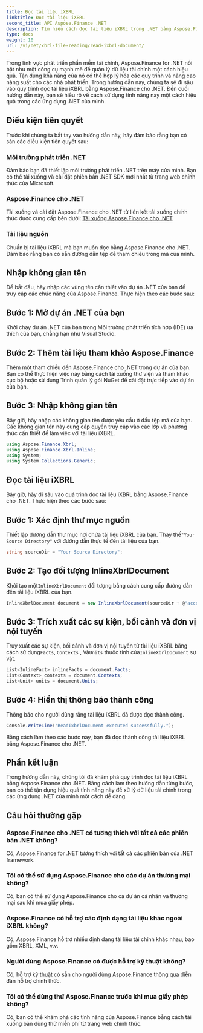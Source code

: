 ```yaml
---
title: Đọc tài liệu iXBRL
linktitle: Đọc tài liệu iXBRL
second_title: API Aspose.Finance .NET
description: Tìm hiểu cách đọc tài liệu iXBRL trong .NET bằng Aspose.Finance. Hướng dẫn từng bước để quản lý dữ liệu tài chính hiệu quả. #Aspose #Tài chính #iXBRL
type: docs
weight: 10
url: /vi/net/xbrl-file-reading/read-ixbrl-document/
---
```

Trong lĩnh vực phát triển phần mềm tài chính, Aspose.Finance for .NET nổi bật như một công cụ mạnh mẽ để quản lý dữ liệu tài chính một cách hiệu quả. Tận dụng khả năng của nó có thể hợp lý hóa các quy trình và nâng cao năng suất cho các nhà phát triển. Trong hướng dẫn này, chúng ta sẽ đi sâu vào quy trình đọc tài liệu iXBRL bằng Aspose.Finance cho .NET. Đến cuối hướng dẫn này, bạn sẽ hiểu rõ về cách sử dụng tính năng này một cách hiệu quả trong các ứng dụng .NET của mình.
## Điều kiện tiên quyết
Trước khi chúng ta bắt tay vào hướng dẫn này, hãy đảm bảo rằng bạn có sẵn các điều kiện tiên quyết sau:
### Môi trường phát triển .NET
Đảm bảo bạn đã thiết lập môi trường phát triển .NET trên máy của mình. Bạn có thể tải xuống và cài đặt phiên bản .NET SDK mới nhất từ trang web chính thức của Microsoft.
### Aspose.Finance cho .NET
Tải xuống và cài đặt Aspose.Finance cho .NET từ liên kết tải xuống chính thức được cung cấp bên dưới:
[Tải xuống Aspose.Finance cho .NET](https://releases.aspose.com/finance/net/)
### Tài liệu nguồn
Chuẩn bị tài liệu iXBRL mà bạn muốn đọc bằng Aspose.Finance cho .NET. Đảm bảo rằng bạn có sẵn đường dẫn tệp để tham chiếu trong mã của mình.
## Nhập không gian tên
Để bắt đầu, hãy nhập các vùng tên cần thiết vào dự án .NET của bạn để truy cập các chức năng của Aspose.Finance. Thực hiện theo các bước sau:
## Bước 1: Mở dự án .NET của bạn
Khởi chạy dự án .NET của bạn trong Môi trường phát triển tích hợp (IDE) ưa thích của bạn, chẳng hạn như Visual Studio.
## Bước 2: Thêm tài liệu tham khảo Aspose.Finance
Thêm một tham chiếu đến Aspose.Finance cho .NET trong dự án của bạn. Bạn có thể thực hiện việc này bằng cách tải xuống thư viện và tham khảo cục bộ hoặc sử dụng Trình quản lý gói NuGet để cài đặt trực tiếp vào dự án của bạn.
## Bước 3: Nhập không gian tên
Bây giờ, hãy nhập các không gian tên được yêu cầu ở đầu tệp mã của bạn. Các không gian tên này cung cấp quyền truy cập vào các lớp và phương thức cần thiết để làm việc với tài liệu iXBRL.
```csharp
using Aspose.Finance.Xbrl;
using Aspose.Finance.Xbrl.Inline;
using System;
using System.Collections.Generic;
```
## Đọc tài liệu iXBRL
Bây giờ, hãy đi sâu vào quá trình đọc tài liệu iXBRL bằng Aspose.Finance cho .NET. Thực hiện theo các bước sau:
## Bước 1: Xác định thư mục nguồn
 Thiết lập đường dẫn thư mục nơi chứa tài liệu iXBRL của bạn. Thay thế`"Your Source Directory"` với đường dẫn thực tế đến tài liệu của bạn.
```csharp
string sourceDir = "Your Source Directory";
```
## Bước 2: Tạo đối tượng InlineXbrlDocument
 Khởi tạo một`InlineXbrlDocument` đối tượng bằng cách cung cấp đường dẫn đến tài liệu iXBRL của bạn.
```csharp
InlineXbrlDocument document = new InlineXbrlDocument(sourceDir + @"account_1.html");
```
## Bước 3: Trích xuất các sự kiện, bối cảnh và đơn vị nội tuyến
 Truy xuất các sự kiện, bối cảnh và đơn vị nội tuyến từ tài liệu iXBRL bằng cách sử dụng`Facts`, `Contexts` , Và`Units` thuộc tính của`InlineXbrlDocument` sự vật.
```csharp
List<InlineFact> inlineFacts = document.Facts;
List<Context> contexts = document.Contexts;
List<Unit> units = document.Units;
```
## Bước 4: Hiển thị thông báo thành công
Thông báo cho người dùng rằng tài liệu iXBRL đã được đọc thành công.
```csharp
Console.WriteLine("ReadIxbrlDocument executed successfully.");
```
Bằng cách làm theo các bước này, bạn đã đọc thành công tài liệu iXBRL bằng Aspose.Finance cho .NET.
## Phần kết luận
Trong hướng dẫn này, chúng tôi đã khám phá quy trình đọc tài liệu iXBRL bằng Aspose.Finance cho .NET. Bằng cách làm theo hướng dẫn từng bước, bạn có thể tận dụng hiệu quả tính năng này để xử lý dữ liệu tài chính trong các ứng dụng .NET của mình một cách dễ dàng.
## Câu hỏi thường gặp
### Aspose.Finance cho .NET có tương thích với tất cả các phiên bản .NET không?
Có, Aspose.Finance for .NET tương thích với tất cả các phiên bản của .NET framework.
### Tôi có thể sử dụng Aspose.Finance cho các dự án thương mại không?
Có, bạn có thể sử dụng Aspose.Finance cho cả dự án cá nhân và thương mại sau khi mua giấy phép.
### Aspose.Finance có hỗ trợ các định dạng tài liệu khác ngoài iXBRL không?
Có, Aspose.Finance hỗ trợ nhiều định dạng tài liệu tài chính khác nhau, bao gồm XBRL, XML, v.v.
### Người dùng Aspose.Finance có được hỗ trợ kỹ thuật không?
Có, hỗ trợ kỹ thuật có sẵn cho người dùng Aspose.Finance thông qua diễn đàn hỗ trợ chính thức.
### Tôi có thể dùng thử Aspose.Finance trước khi mua giấy phép không?
Có, bạn có thể khám phá các tính năng của Aspose.Finance bằng cách tải xuống bản dùng thử miễn phí từ trang web chính thức.